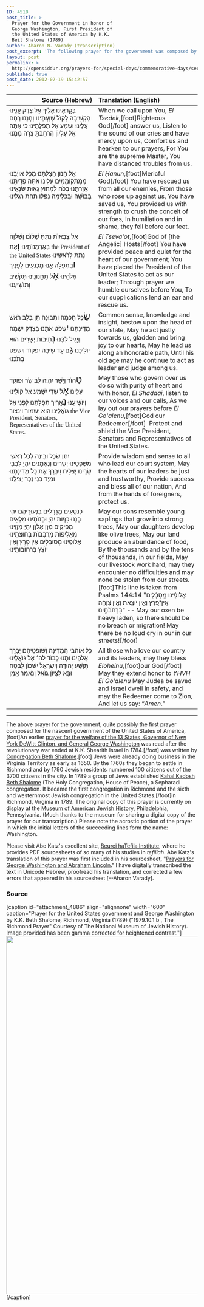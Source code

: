 ```yaml
---
ID: 4518
post_title: >
  Prayer for the Government in honor of
  George Washington, First President of
  the United States of America by K.K.
  Beit Shalome (1789)
author: Aharon N. Varady (transcription)
post_excerpt: 'The following prayer for the government was composed by Congregation Beth Shalome in Richmond, Virginia in 1789. Please note the acrostic portion of the prayer in which the initial letters of the succeeding lines form the name: Washington.'
layout: post
permalink: >
  http://opensiddur.org/prayers-for/special-days/commemorative-days/secular-national/washingtons-birthday/prayer-for-george-washington-first-president-of-the-united-states-of-america-by-kahal-kadosh-beit-shalome-1789/
published: true
post_date: 2012-02-19 15:42:57
---
```

<table style="margin-left: auto;margin-right: auto;" class="draggable">
<thead><tr><th id="x" style="text-align: right;">Source (Hebrew)</th><th style="text-align: left;">Translation (English)</th></tr></thead>
<tbody>
<tr>
<td style="vertical-align:top;" width="46%">
<div class="liturgy"><span lang="he">
בְּקָראֵינוּ אֵלֶיךָ אֵל צֶדֶק עֲנֵינוּ
הַקְשִׁיבָה לְקוֺל שַׁוְעָתֵינוּ וְחָנֵנוּ
רַחֵם עָלֵינוּ וּשְׁמַע אֶל תְפִלָתֵינוּ
כִי אַתָּה אֵל עֶלְיוֺן הִרחַבתָּ צָרָה מִמֶנוּ
</span></div></td>
 
<td style="vertical-align:top;" width="53%"><div class="english">
When we call upon You, <em>El Tsedek</em>,[foot]Righteous God[/foot] answer us,
Listen to the sound of our cries and have mercy upon us,
Comfort us and hearken to our prayers,
For You are the supreme Master, You have distanced troubles from us.
</td></tr>


<tr><td style="vertical-align:top;" width="46%"><div class="liturgy"><span lang="he">
אֵל חַנוּן הִצָלְתָּנוּ מִכָּל אוֺיְבֵנוּ
מִמִתּקוֺמְמִים עָלֵינוּ אַתָּה פְּדִיתָּנוּ
אַזַרתָּנוּ בְכֹח לִמְחוֺץ גֵאִוּת שׂנְאֵינוּ
בְבוּשָׁה וּבִכלִימָה נָפלוּ תַחַת רַגלֵינוּ
</span></div></td>
 
<td style="vertical-align:top;" width="53%"><div class="english">
<em>El Ḥanun</em>,[foot]Mericful God[/foot] You have rescued us from all our enemies,
From those who rose up against us, You have saved us,
You provided us with strength to crush the conceit of our foes,
In humiliation and in shame, they fell before our feet.
</td></tr>


<tr><td style="vertical-align:top;" width="46%"><div class="liturgy"><span lang="he">
אֵל צְבָאוֺת נָתַתָּ שָׁלוֺם וְשַׁלוָה בְאַרְמְנוֺתֵינוּ
<span style="font-size: x-large">וְ</span>אֶת <span lang="en" xml:lang="en" style="font-family:Times,serif">the President of the United States</span> נָתַתַּ לְרֹאשֵינוּ
<span style="font-size: x-large">וּ</span>בִתְפִלָה אָנוּ מַכְנִעִים לְפָנֶיך אֶלֹהֵינוּ
<span style="font-size: x-large">אֶ</span>ל תַחֲנוּנֵינוּ תַּקשִׁיב וְתוֺשִׁיעֵנוּ
</span></div></td>
 
<td style="vertical-align:top;" width="53%"><div class="english">
<em>El Tseva'ot</em>,[foot]God of [the Angelic] Hosts[/foot] You have provided peace and quiet for the heart of our government;
You have placed the President of the United States to act as our leader;
Through prayer we humble ourselves before You,
To our supplications lend an ear and rescue us.
</td></tr>


<tr><td style="vertical-align:top;" width="46%"><div class="liturgy"><span lang="he">
<span style="font-size: x-large">שֵׂ</span>כֶל חָכמָה ותְבוּנָה תֵן בְלֵב רֹאשׁ מְדִינָתֵּנוּ
<span style="font-size: x-large">יִ</span>שְׁפֹט אֹתָנוּ בְצֶדֶק יִשְׂמַח וְיָגִיל לִבֵּנוּ
<span style="font-size: x-large">נְ</span>תִיבוֺת יְשָרִים הוּא יוֺלִיכֵנוּ
<span style="font-size: x-large">גַ</span>ם עַד שֵׂיבָה יִפקוֺד וְיִשְׁפֺּט בְתֺכֵנוּ
</span></div></td>
 
<td style="vertical-align:top;" width="53%"><div class="english">
Common sense, knowledge and insight, bestow upon the head of our state,
May he act justly towards us, gladden and bring joy to our hearts,
May he lead us along an honorable path,
Until his old age may he continue to act as leader and judge among us.
</td></tr>


<tr><td style="vertical-align:top;" width="46%"><div class="liturgy"><span lang="he">
<span style="font-size: x-large">טָ</span>הוֺר וְיָשָׁר יִהְיֶה לֵב שָׂר וּפוקֵד עָלֵינוּ
<span style="font-size: x-large">אֵ</span>ל שַדַי יִשְׁמַע אֶל קוֹלֵינוּ וְיוֺשִׁיעֵנוּ
<span style="font-size: x-large">נַ</span>אֲרִיך תְפִלָתֵנוּ לִפְנֵי אֵל גוֺאֲלֵינוּ
הוא ישמור וינצור <span lang="en" xml:lang="en" style="font-family:Times,serif">the Vice President, Senators, Representatives of the United States</span>.‏
</span></div></td>
 
<td style="vertical-align:top;" width="53%"><div class="english">
May those who govern over us do so with purity of heart and with honor,
<em>El Shaddai</em>, listen to our voices and our calls,
As we lay out our prayers before <em>El Go'alenu</em>,[foot]God our Redeemer[/foot]&nbsp;
Protect and shield the Vice President, Senators and Representatives of the United States.
</td></tr>


<tr><td style="vertical-align:top;" width="46%"><div class="liturgy"><span lang="he">
יִתֵן שֵׂכֶל וּבִינָה לְכָל רָאשֵׁי מִשְׁפָטֵינוּ
יְשָרִים וְנֶאֶמָנִים יִהְיֵ לְבָבֵי שָׂרֵינוּ
יַצלִיח וִיִבָרֵךְ אֶת כָל מְדִינָתֵנוּ
וּמִיַד בְנֵי נֵכָר יַצִילֵנוּ
</span></div></td>
 
<td style="vertical-align:top;" width="53%"><div class="english">
Provide wisdom and sense to all who lead our court system,
May the hearts of our leaders be just and trustworthy,
Provide success and bless all of our nation,
And from the hands of foreigners, protect us.
</td></tr>


<tr><td style="vertical-align:top;" width="46%"><div class="liturgy"><span lang="he">
כִנְטֻעִים מְגֻדָלִים בִנְעוּרֵיהֶם יִהְי בָנֵנוּ
כִזָיִוֺת יִהְיֶ וּבְנוֺתֵינוּ
מְלֵאִים מְפִיקִים מִזָן אֶלזָן יִהְיֶ מְזָוֵינוּ
מַאַלִיפוֺת מְרֻבָבוֺת בְחוּצֹתֵינוּ
אַלוּפֵינוּ מְסוּבָלִים אֵין פֶרֶץ וְאֵין יוֺצֵץ בִרחוֺבוֺתֵינוּ
</span></div></td>
 
<td style="vertical-align:top;" width="53%"><div class="english">
May our sons resemble young saplings that grow into strong trees,
May our daughters develop like olive trees,
May our land produce an abundance of food,
By the thousands and by the tens of thousands, in our fields,
May our livestock work hard; may they encounter no difficulties and may none be stolen from our streets.[foot]This line is taken from Psalms 144:14 "<span class="hebrew" lang="he">אַלּוּפֵ֗ינוּ מְֽסֻבָּ֫לִ֥ים אֵֽין־פֶּ֭רֶץ וְאֵ֣ין יֹוצֵ֑את וְאֵ֥ין צְ֝וָחָ֗ה בִּרְחֹבֹתֵֽינוּ׃</span>" -- May our oxen be heavy laden, so there should be no breach or migration! May there be no loud cry in our in our streets![/foot]
</td></tr>


<tr><td style="vertical-align:top;" width="46%"><div class="liturgy"><span lang="he">
כָל אוֹהבי הַמְדִינָה וְשׁוֺפטֵיהֶם יְבָרֵך אֶלֹהֵינוּ
וּתָנוּ כָבוֺד לה׳ אֵל גוֺאֲלֵינוּ
תִּוָשַׁע יְהוּדָה וְיִשְרָאֵל יִשׁכוֺן לָבֶטַח וּבָּא לְצִיוֺן גוֺאֵל
וְנֺאמַר אָמֵן
</span></div></td>
 
<td style="vertical-align:top;" width="53%"><div class="english">
All those who love our country and its leaders, may they bless <em>Eloheinu</em>,[foot]our God[/foot]&nbsp;
May they extend honor to <em>YHVH</em> <em>El Go'alenu</em>
May Judea be saved and Israel dwell in safety, and may the Redeemer come to Zion,
And let us say: “<em>Amen</em>."
</td></tr></tbody></tbody></table>

<hr />

The above prayer for the government, quite possibly the first prayer composed for the nascent government of the United States of America,[foot]An earlier <a href="http://opensiddur.org/new-prayers/collective-welfare/government/prayer-for-the-welfare-of-the-thirteen-states-general-george-washington-and-governor-de-witt-clinton-by-hendla-jochanan-van-oettingen-1784/">prayer for the welfare of the 13 States, Governor of New York DeWitt Clinton, and General George Washington</a> was read after the revolutionary war ended at K.K. Shearith Israel in 1784.[/foot] was written by <a href="https://bethahabah.org/heritage/history/">Congregation Beth Shalome</a>.[foot] Jews were already doing business in the Virginia Territory as early as 1650. By the 1760s they began to settle in Richmond and by 1790 Jewish residents numbered 100 citizens out of the 3700 citizens in the city. In 1789 a group of Jews established <a href="https://bethahabah.org/heritage/history/">Kahal Kadosh Beth Shalome</a> (The Holy Congregation, House of Peace), a Sepharadi congregation. It became the first congregation in Richmond and the sixth and westernmost Jewish congregation in the United States.[/foot]in Richmond, Virginia in 1789. The original copy of this prayer is currently on display at the <a href="http://en.wikipedia.org/wiki/National_Museum_of_American_Jewish_History">Museum of American Jewish History</a>, Philadelphia, Pennsylvania. (Much thanks to the museum for sharing a digital copy of the prayer for our transcription.) Please note the acrostic portion of the prayer in which the initial letters of the succeeding lines form the name: Washington.

Please visit Abe Katz's excellent site, <a href="http://www.beureihatefila.com/">Beurei haTefila Institute</a>, where he provides PDF sourcesheets of so many of his studies in <em>tefillah</em>. Abe Katz's translation of this prayer was first included in his sourcesheet, "<a href="http://www.beureihatefila.com/files/Presidential_Prayers.pdf">Prayers for George Washington and Abraham Lincoln</a>." I have digitally transcribed the text in Unicode Hebrew, proofread his translation, and corrected a few errors that appeared in his sourcesheet [--Aharon Varady].

<h3>Source</h3>

[caption id="attachment_4886" align="alignnone" width="600" caption="Prayer for the United States government and George Washington by K.K. Beth Shalome, Richmond, Virginia (1789) (&quot;1979.10.1 b , The Richmond Prayer&quot; Courtesy  of The National Museum of Jewish History). Image provided has been gamma corrected for heightened contrast."]<a href="http://opensiddur.org/wp-content/uploads/2012/02/Prayer-for-the-United-States-government-and-George-Washington-1789.png"><img src="http://opensiddur.org/wp-content/uploads/2012/02/Prayer-for-the-United-States-government-and-George-Washington-1789.png" alt="" title="Prayer for the United States government and George Washington (1789)" width="600" height="943" class="size-full wp-image-4886" /></a>[/caption]